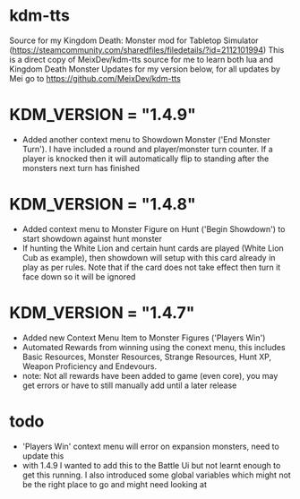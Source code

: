 # kdm-tts
Source for my Kingdom Death: Monster mod for Tabletop Simulator (https://steamcommunity.com/sharedfiles/filedetails/?id=2112101994)
This is a direct copy of MeixDev/kdm-tts source for me to learn both lua and Kingdom Death Monster
Updates for my version below, for all updates by Mei go to https://github.com/MeixDev/kdm-tts

# KDM_VERSION = "1.4.9"
* Added another context menu to Showdown Monster ('End Monster Turn').  I have included a round and player/monster turn counter.  If a player is knocked then it will automatically flip to standing after the monsters next turn has finished

# KDM_VERSION = "1.4.8"
* Added context menu to Monster Figure on Hunt ('Begin Showdown') to start showdown against hunt monster
* If hunting the White Lion and certain hunt cards are played (White Lion Cub as example), then showdown will setup with this card already in play as per rules.  Note that if the card does not take effect then turn it face down so it will be ignored

# KDM_VERSION = "1.4.7"
* Added new Context Menu Item to Monster Figures ('Players Win')
* Automated Rewards from winning using the conext menu, this includes Basic Resources, Monster Resources, Strange Resources, Hunt XP, Weapon Proficiency and Endevours.
* note: Not all rewards have been added to game (even core), you may get errors or have to still manually add until a later release

# todo
* 'Players Win' context menu will error on expansion monsters, need to update this
* with 1.4.9 I wanted to add this to the Battle Ui but not learnt enough to get this running.  I also introduced some global variables which might not be the right place to go and might need looking at

